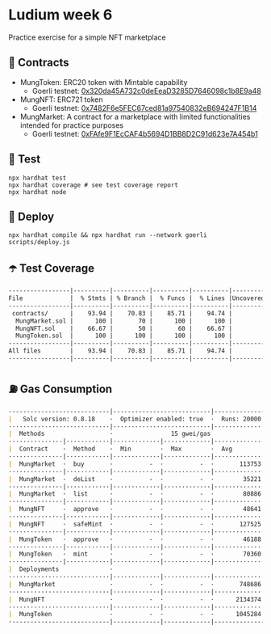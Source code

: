 # Ludium week 6
Practice exercise for a simple NFT marketplace

## 📄 Contracts
- MungToken: ERC20 token with Mintable capability
  - Goerli testnet: [0x320da45A732c0deEeaD3285D7646098c1b8E9a48](https://goerli.etherscan.io/address/0x320da45A732c0deEeaD3285D7646098c1b8E9a48#code)
- MungNFT: ERC721 token
  - Goerli testnet: [0x7482F6e5FEC67ced81a97540832eB694247F1B14](https://goerli.etherscan.io/address/0x7482F6e5FEC67ced81a97540832eB694247F1B14#code)
- MungMarket: A contract for a marketplace with limited functionalities intended for practice purposes
  - Goerli testnet: [0xFAfe9F1EcCAF4b5694D1BB8D2C91d623e7A454b1](https://goerli.etherscan.io/address/0xFAfe9F1EcCAF4b5694D1BB8D2C91d623e7A454b1#code)

## 🧪 Test
```shell
npx hardhat test
npx hardhat coverage # see test coverage report
npx hardhat node
```

## 🎄 Deploy
```shell
npx hardhat compile && npx hardhat run --network goerli scripts/deploy.js
```

## ☂️ Test Coverage
```md
-----------------|----------|----------|----------|----------|----------------|
File             |  % Stmts | % Branch |  % Funcs |  % Lines |Uncovered Lines |
-----------------|----------|----------|----------|----------|----------------|
 contracts/      |    93.94 |    70.83 |    85.71 |    94.74 |                |
  MungMarket.sol |      100 |       70 |      100 |      100 |                |
  MungNFT.sol    |    66.67 |       50 |       60 |    66.67 |          17,41 |
  MungToken.sol  |      100 |      100 |      100 |      100 |                |
-----------------|----------|----------|----------|----------|----------------|
All files        |    93.94 |    70.83 |    85.71 |    94.74 |                |
-----------------|----------|----------|----------|----------|----------------|
```

## ⛽️ Gas Consumption
```md
·---------------------------|---------------------------|---------------|-----------------------------·
|   Solc version: 0.8.18    ·  Optimizer enabled: true  ·  Runs: 20000  ·  Block limit: 30000000 gas  │
····························|···························|···············|······························
|  Methods                  ·                15 gwei/gas                ·       1700.81 usd/eth       │
···············|············|·············|·············|···············|···············|··············
|  Contract    ·  Method    ·  Min        ·  Max        ·  Avg          ·  # calls      ·  usd (avg)  │
···············|············|·············|·············|···············|···············|··············
|  MungMarket  ·  buy       ·          -  ·          -  ·       113753  ·            6  ·       2.90  │
···············|············|·············|·············|···············|···············|··············
|  MungMarket  ·  deList    ·          -  ·          -  ·        35221  ·            4  ·       0.90  │
···············|············|·············|·············|···············|···············|··············
|  MungMarket  ·  list      ·          -  ·          -  ·        80886  ·           15  ·       2.06  │
···············|············|·············|·············|···············|···············|··············
|  MungNFT     ·  approve   ·          -  ·          -  ·        48641  ·           17  ·       1.24  │
···············|············|·············|·············|···············|···············|··············
|  MungNFT     ·  safeMint  ·          -  ·          -  ·       127525  ·           18  ·       3.25  │
···············|············|·············|·············|···············|···············|··············
|  MungToken   ·  approve   ·          -  ·          -  ·        46188  ·            6  ·       1.18  │
···············|············|·············|·············|···············|···············|··············
|  MungToken   ·  mint      ·          -  ·          -  ·        70360  ·           15  ·       1.80  │
···············|············|·············|·············|···············|···············|··············
|  Deployments              ·                                           ·  % of limit   ·             │
····························|·············|·············|···············|···············|··············
|  MungMarket               ·          -  ·          -  ·       748686  ·        2.5 %  ·      19.10  │
····························|·············|·············|···············|···············|··············
|  MungNFT                  ·          -  ·          -  ·      2134374  ·        7.1 %  ·      54.45  │
····························|·············|·············|···············|···············|··············
|  MungToken                ·          -  ·          -  ·      1045284  ·        3.5 %  ·      26.67  │
·---------------------------|-------------|-------------|---------------|---------------|-------------·
```
